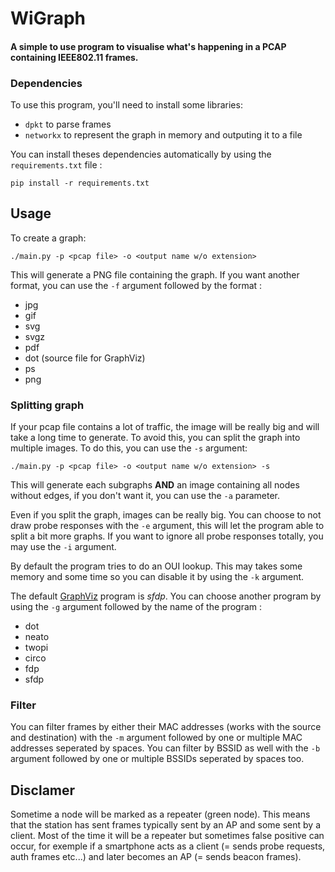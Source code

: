 # WiGraph

#### A simple to use program to visualise what's happening in a PCAP containing IEEE802.11 frames.

### Dependencies

To use this program, you'll need to install some libraries:
- `dpkt` to parse frames
- `networkx` to represent the graph in memory and outputing it to a file

You can install theses dependencies automatically by using the `requirements.txt` file :

`pip install -r requirements.txt`

## Usage

To create a graph:

`./main.py -p <pcap file> -o <output name w/o extension>`

This will generate a PNG file containing the graph. If you want another format, you can use the `-f` argument followed by the format :
- jpg
- gif
- svg
- svgz
- pdf
- dot (source file for GraphViz)
- ps
- png

### Splitting graph

If your pcap file contains a lot of traffic, the image will be really big and will take a long time to generate. To avoid this, you can split the graph into multiple images. To do this, you can use the `-s` argument:

`./main.py -p <pcap file> -o <output name w/o extension> -s`

This will generate each subgraphs __AND__ an image containing all nodes without edges, if you don't want it, you can use the `-a` parameter.

Even if you split the graph, images can be really big. You can choose to not draw probe responses with the `-e` argument, this will let the program able to split a bit more graphs. If you want to ignore all probe responses totally, you may use the `-i` argument.

By default the program tries to do an OUI lookup. This may takes some memory and some time so you can disable it by using the `-k` argument.

The default [GraphViz](https://graphviz.org/) program is _sfdp_. You can choose another program by using the `-g` argument followed by the name of the program :
- dot
- neato
- twopi
- circo
- fdp
- sfdp

### Filter

You can filter frames by either their MAC addresses (works with the source and destination) with the `-m` argument followed by one or multiple MAC addresses seperated by spaces. You can filter by BSSID as well with the `-b` argument followed by one or multiple BSSIDs seperated by spaces too.

## Disclamer

Sometime a node will be marked as a repeater (green node). This means that the station has sent frames typically sent by an AP and some sent by a client. Most of the time it will be a repeater but sometimes false positive can occur, for exemple if a smartphone acts as a client (= sends probe requests, auth frames etc...) and later becomes an AP (= sends beacon frames).

